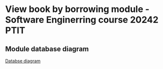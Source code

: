 # View book by borrowing module - Software Enginerring course 20242 PTIT

## Module database diagram

[Databse diagram]("databse_diagram.png")
